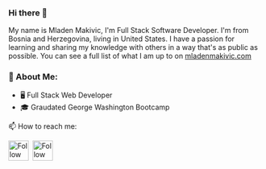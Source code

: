### Hi there 👋

My name is Mladen Makivic, I'm Full Stack Software Developer. I'm from Bosnia and Herzegovina, living in United States. I have a passion for learning and sharing my knowledge with others in a way that's as public as possible. You can see a full list of what I am up to on [mladenmakivic.com](http://mladenmakivic.com/)

### :book:  About Me:


- 🖥 Full Stack Web Developer
- 🎓 Graudated George Washington Bootcamp

📫 How to reach me:


[<img src="https://user-images.githubusercontent.com/89114955/192105857-f8b4ddfa-9b95-4339-babd-e3332f641eeb.jpeg" height="40em" align="center" alt="Follow Mladen1506 on LinkedIn" title="Follow Mladen1506 on LinkedIn"/>](https://www.linkedin.com/in/mladen-makivic-181782198/)&nbsp;&nbsp;[<img src="https://user-images.githubusercontent.com/89114955/192105982-9c917724-3acc-4354-a7f5-27375a459a90.png" height="40em" align="center" alt="Follow Mladen1506 on Instagram" title="Follow Mladen1506 on Instagram"/>](https://www.instagram.com/mladen_makivic1/)
